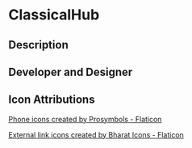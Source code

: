 # ClassicalHub

## Description

## Developer and Designer

## Icon Attributions

<a href="https://www.flaticon.com/free-icons/phone" title="phone icons">Phone icons created by Prosymbols - Flaticon</a>

<a href="https://www.flaticon.com/free-icons/external-link" title="external link icons">External link icons created by Bharat Icons - Flaticon</a>
